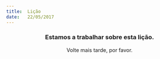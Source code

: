 ```yaml
---
title:  Lição
date:   22/05/2017
---
```


### <center>Estamos a trabalhar sobre esta lição.</center>
<center>Volte mais tarde, por favor.</center>